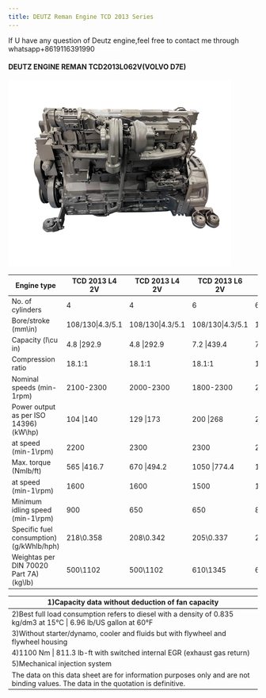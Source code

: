 ```yaml
---
title: DEUTZ Reman Engine TCD 2013 Series
---
```

If U have any question of Deutz engine,feel free to contact me through whatsapp+8619116391990

#### DEUTZ ENGINE REMAN TCD2013L062V(VOLVO D7E)

<img src="../imgs/Demonstration of remanufactured engines/TCD2013L062V.jpeg" alt="TCD2013L062V" style="zoom:50%;" />

| Engine type                              | TCD 2013 L4 2V   | TCD 2013 L4 2V   | TCD 2013 L6 2V   | TCD 2013 L6 4V   |
| ---------------------------------------- | ---------------- | ---------------- | ---------------- | ---------------- |
| No. of cylinders                         | 4                | 4                | 6                | 6                |
| Bore/stroke (mm\in)                      | 108/130\|4.3/5.1 | 108/130\|4.3/5.1 | 108/130\|4.3/5.1 | 108/130\|4.3/5.1 |
| Capacity (l\cu in)                       | 4.8 \|292.9      | 4.8 \|292.9      | 7.2 \|439.4      | 7.2 \|439.4      |
| Compression ratio                        | 18.1:1           | 18.1:1           | 18.1:1           | 18.1:1           |
| Nominal speeds (min-1rpm)                | 2100-2300        | 2000-2300        | 1800-2300        | 2200             |
| Power output as per ISO 14396) (kW\hp)   | 104 \|140        | 129 \|173        | 200 \|268        | 243 \|325.9      |
| at speed (min-1\rpm)                     | 2200             | 2300             | 2300             | 2100             |
| Max. torque (Nmlb/ft)                    | 565 \|416.7      | 670 \|494.2      | 1050 \|774.4     | 1310 \|966.2     |
| at speed (min-1\rpm)                     | 1600             | 1600             | 1500             | 1450             |
| Minimum idling speed (min-1\rpm)         | 900              | 650              | 650              | 800              |
| Specific fuel consumption) (g/kWhlb/hph) | 218\0.358        | 208\0.342        | 205\0.337        | 204\0.335        |
| Weightas per DIN 70020 Part 7A) (kg\lb)  | 500\1102         | 500\1102         | 610\1345         | 610\1345         |

| 1)Capacity data without deduction of fan capacity            |
| ------------------------------------------------------------ |
| 2)Best full load consumption refers to diesel with a density of 0.835 kg/dm3 at 15°C \| 6.96 lb/US gallon at 60°F |
| 3)Without starter/dynamo, cooler and fluids but with flywheel and flywheel housing |
| 4)1100 Nm \| 811.3 lb-ft with switched internal EGR (exhaust gas return) |
| 5)Mechanical injection system                                |
| The data on this data sheet are for information purposes only and are not binding values. The data in the quotation is definitive. |